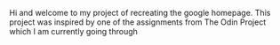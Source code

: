 Hi and welcome to my project of recreating the google homepage. This project was inspired by one of the assignments from The Odin Project which I am currently going through
